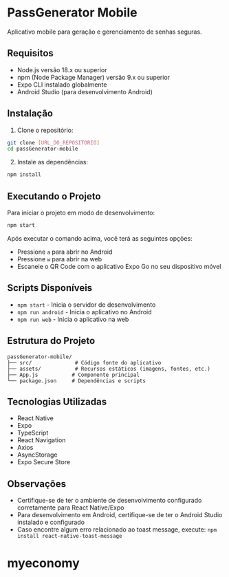 # PassGenerator Mobile

Aplicativo mobile para geração e gerenciamento de senhas seguras.

## Requisitos

- Node.js versão 18.x ou superior
- npm (Node Package Manager) versão 9.x ou superior
- Expo CLI instalado globalmente
- Android Studio (para desenvolvimento Android)

## Instalação

1. Clone o repositório:
```bash
git clone [URL_DO_REPOSITÓRIO]
cd passGenerator-mobile
```

2. Instale as dependências:
```bash
npm install
```

## Executando o Projeto

Para iniciar o projeto em modo de desenvolvimento:

```bash
npm start
```

Após executar o comando acima, você terá as seguintes opções:
- Pressione `a` para abrir no Android
- Pressione `w` para abrir na web
- Escaneie o QR Code com o aplicativo Expo Go no seu dispositivo móvel

## Scripts Disponíveis

- `npm start` - Inicia o servidor de desenvolvimento
- `npm run android` - Inicia o aplicativo no Android
- `npm run web` - Inicia o aplicativo na web

## Estrutura do Projeto

```
passGenerator-mobile/
├── src/              # Código fonte do aplicativo
├── assets/           # Recursos estáticos (imagens, fontes, etc.)
├── App.js           # Componente principal
└── package.json     # Dependências e scripts
```

## Tecnologias Utilizadas

- React Native
- Expo
- TypeScript
- React Navigation
- Axios
- AsyncStorage
- Expo Secure Store

## Observações

- Certifique-se de ter o ambiente de desenvolvimento configurado corretamente para React Native/Expo
- Para desenvolvimento em Android, certifique-se de ter o Android Studio instalado e configurado
- Caso encontre algum erro relacionado ao toast message, execute: `npm install react-native-toast-message`
# myeconomy

